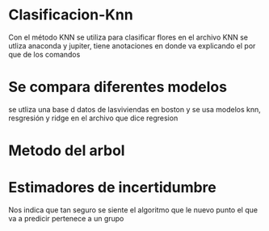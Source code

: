 # Clasificacion-Knn
Con el método KNN se utiliza para clasificar flores en el archivo KNN
se utliza anaconda y jupiter, tiene anotaciones en donde va explicando el por que de los comandos

# Se compara diferentes modelos
se utliza una base d datos de lasviviendas en boston y se usa modelos knn, resgresión y ridge en el archivo que dice regresion

# Metodo del arbol
# Estimadores de incertidumbre 
Nos indica que tan seguro se siente el algoritmo que le nuevo punto el que va a predicir pertenece a un grupo
